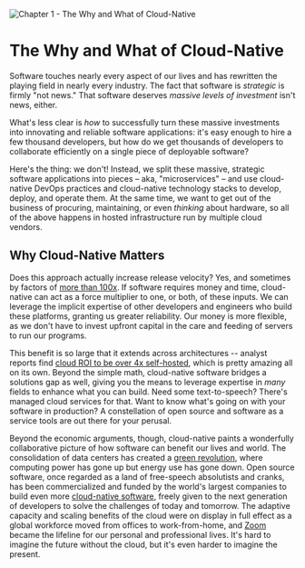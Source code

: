 ![Chapter 1 - The Why and What of Cloud-Native](./img/ch1_header.png)

# The Why and What of Cloud-Native

Software touches nearly every aspect of our lives and has rewritten the playing
field in nearly every industry. The fact that software is _strategic_ is firmly
"not news." That software deserves _massive levels of investment_ isn't news,
either.

What's less clear is _how_ to successfully turn these massive investments into
innovating and reliable software applications: it's easy enough to hire a few
thousand developers, but how do we get thousands of developers to collaborate
efficiently on a single piece of deployable software?

Here's the thing: we don't! Instead, we split these massive, strategic software
applications into pieces – aka, "microservices" – and use cloud-native DevOps
practices and cloud-native technology stacks to develop, deploy, and operate
them. At the same time, we want to get out of the business of procuring,
maintaining, or even _thinking_ about hardware, so all of the above happens in
hosted infrastructure run by multiple cloud vendors.

<!---

TODO: Short ##-level section that clearly defines *what* cloud and cloud-native
actually are.

--->

## Why Cloud-Native Matters

Does this approach actually increase release velocity? Yes, and sometimes by
factors of
[more than 100x](https://www.infoq.com/presentations/microservices-financial-times/).
If software requires money and time, cloud-native can act as a force multiplier
to one, or both, of these inputs. We can leverage the implicit expertise of
other developers and engineers who build these platforms, granting us greater
reliability. Our money is more flexible, as we don't have to invest upfront
capital in the care and feeding of servers to run our programs.

This benefit is so large that it extends across architectures -- analyst reports
find [cloud ROI to be over 4x
self-hosted](https://nucleusresearch.com/wp-content/uploads/2020/11/u176-Cloud-delivers-4.01-times-the-ROI-as-on-premises.pdf),
which is pretty amazing all on its own. Beyond the simple math, cloud-native
software bridges a solutions gap as well, giving you the means to leverage
expertise in _many_ fields to enhance what you can build. Need some
text-to-speech? There's managed cloud services for that. Want to know what's
going on with your software in production? A constellation of open source and
software as a service tools are out there for your perusal.

Beyond the economic arguments, though, cloud-native paints a wonderfully
collaborative picture of how software can benefit our lives and world. The
consolidation of data centers has created a [green
revolution](https://www.nytimes.com/2020/02/27/technology/cloud-computing-energy-usage.html),
where computing power has gone up but energy use has gone down. Open source
software, once regarded as a land of free-speech absolutists and cranks, has
been commercialized and funded by the world's largest companies to build even
more [cloud-native software](https://www.cncf.io), freely given to the next
generation of developers to solve the challenges of today and tomorrow. The
adaptive capacity and scaling benefits of the cloud were on display in full
effect as a global workforce moved from offices to work-from-home, and
[Zoom](https://www.zoom.com) became the lifeline for our personal and
professional lives. It's hard to imagine the future without the cloud, but it's
even harder to imagine the present.
